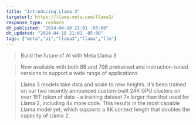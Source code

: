 ```yaml
---
title: "Introducing Llama 3"
targeturl: https://llama.meta.com/llama3/ 
response_type: reshare
dt_published: "2024-04-18 21:01 -05:00"
dt_updated: "2024-04-18 21:01 -05:00"
tags: ["meta","ai","llama3","llama","llm"]
---
```


> Build the future of AI with Meta Llama 3

> Now available with both 8B and 70B pretrained and instruction-tuned versions to support a wide range of applications

> Llama 3 models take data and scale to new heights. It’s been trained on our two recently announced custom-built 24K GPU clusters on over 15T token of data – a training dataset 7x larger than that used for Llama 2, including 4x more code. This results in the most capable Llama model yet, which supports a 8K context length that doubles the capacity of Llama 2.
